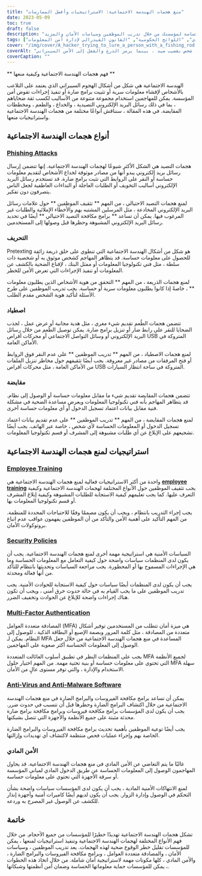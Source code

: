 ```yaml
---
title: "منع هجمات الهندسة الاجتماعية: الاستراتيجيات وأفضل الممارسات"
date: 2023-05-09
toc: true
draft: false
description: "تعرف على كيفية منع هجمات الهندسة الاجتماعية وحماية المعلومات الحساسة لمؤسستك من خلال تدريب الموظفين وسياسات الأمان والمزيد."
tags: ["هندسة اجتماعية", "الأمن الإلكتروني", "وقاية", "تدريب الموظفين", "السياسات الأمنية", "مصادقة متعددة العوامل", "مضاد للفيروسات", "الأمن المادي", "اللوائح الحكومية", "القانون الفيدرالي لإدارة أمن المعلومات (FISMA)", "HIPAA", "حماية البيانات", "التهديدات السيبرانية", "أمن الشبكة", "أمن المعلومات", "معلومات حساسة", "الجريمة الإلكترونية", "امتثال", "استراتيجية الأمن السيبراني", "أمن البيانات"]
cover: "/img/cover/A_hacker_trying_to_lure_a_person_with_a_fishing_rod.png"
coverAlt: "متسلل يحاول إغراء شخص بقضيب صيد ، بينما يرمز الدرع والقفل إلى الأمن السيبراني."
coverCaption: ""
---
```


** فهم هجمات الهندسة الاجتماعية وكيفية منعها **

الهندسة الاجتماعية هي شكل من أشكال الهجوم السيبراني الذي يعتمد على التلاعب بالأشخاص لإفشاء معلومات سرية أو تثبيت برامج ضارة أو تنفيذ إجراءات تقوض أمن المؤسسة. يمكن للمهاجمين استخدام مجموعة متنوعة من الأساليب لكسب ثقة ضحاياهم ، بما في ذلك رسائل البريد الإلكتروني التصيدية ، والخداع ، والطعم ، ومخططات المقايضة. في هذه المقالة ، سنناقش أنواعًا مختلفة من هجمات الهندسة الاجتماعية واستراتيجيات منعها.

## أنواع هجمات الهندسة الاجتماعية

### [Phishing Attacks](https://simeononsecurity.com/articles/how-to-identify-phishing/)

هجمات التصيد هي الشكل الأكثر شيوعًا لهجمات الهندسة الاجتماعية. إنها تتضمن إرسال رسائل بريد إلكتروني يبدو أنها من مصادر موثوقة لخداع الأشخاص لتقديم معلومات حساسة أو النقر على الروابط التي تثبت برامج ضارة. قد تستخدم رسائل البريد الإلكتروني أساليب التخويف أو الطلبات العاجلة أو النداءات العاطفية لجعل الناس يتصرفون دون تفكير.

لمنع هجمات التصيد الاحتيالي ، من المهم ** تثقيف الموظفين ** حول علامات رسائل البريد الإلكتروني المخادعة ، مثل المرسلين المشتبه بهم والأخطاء الإملائية والطلبات غير المرغوب فيها. يمكن أن تساعد ** برامج مكافحة التصيد الاحتيالي ** أيضًا في تحديد رسائل البريد الإلكتروني المشبوهة وحظرها قبل وصولها إلى المستخدمين.

### التحريف

Pretexting هو شكل من أشكال الهندسة الاجتماعية التي تنطوي على خلق ذريعة زائفة للحصول على معلومات حساسة. قد يتظاهر المهاجم كشخص موثوق به أو شخصية ذات سلطة ، مثل فني تكنولوجيا المعلومات أو ممثل البنك ، لإقناع الضحية بالكشف عن المعلومات أو تنفيذ الإجراءات التي تعرض الأمن للخطر.

لمنع هجمات الذريعة ، من المهم ** التحقق من هوية الأشخاص الذين يطلبون معلومات ** ، خاصةً إذا كانوا يطلبون معلومات سرية أو حساسة. يجب تدريب الموظفين على طرح الأسئلة لتأكيد هوية الشخص مقدم الطلب.

### اصطياد

تتضمن هجمات الطُعم تقديم شيء مغري ، مثل هدية مجانية أو عرض عمل ، لجذب الضحايا للنقر على رابط ضار أو تنزيل برامج ضارة. يمكن توصيل الطُعم من خلال رسائل البريد الإلكتروني أو وسائل التواصل الاجتماعي أو محركات أقراص USB المتروكة في الأماكن العامة.

لمنع هجمات الاصطياد ، من المهم ** تدريب الموظفين ** على عدم النقر فوق الروابط أو فتح المرفقات من مصادر غير معروفة. يجب أيضًا تثقيفهم حول مخاطر تنزيل الملفات من الأماكن العامة ، مثل محركات أقراص USB المتروكة في ساحة انتظار السيارات.

### مقايضة

تتضمن هجمات المقايضة تقديم شيء ما مقابل معلومات حساسة أو الوصول إلى نظام. قد يتظاهر المهاجم بأنه فني تكنولوجيا المعلومات ويعرض مساعدة الضحية في مشكلة فنية مقابل بيانات اعتماد تسجيل الدخول أو أي معلومات حساسة أخرى.

لمنع هجمات المقايضة ، من المهم ** تدريب الموظفين ** على عدم تقديم بيانات اعتماد تسجيل الدخول أو المعلومات الحساسة لأي شخص ، خاصة عبر الهاتف. يجب أيضًا تشجيعهم على الإبلاغ عن أي طلبات مشبوهة إلى المشرف أو قسم تكنولوجيا المعلومات.

## استراتيجيات لمنع هجمات الهندسة الاجتماعية

### [Employee Training](https://simeononsecurity.com/articles/how-to-build-and-manage-an-effective-cybersecurity-awareness-training-program/)

واحدة من أكثر الاستراتيجيات فعالية لمنع هجمات الهندسة الاجتماعية هي [**employee training**](https://simeononsecurity.com/articles/how-to-build-and-manage-an-effective-cybersecurity-awareness-training-program/) يجب تثقيف الموظفين حول الأنواع المختلفة لهجمات الهندسة الاجتماعية وكيفية التعرف عليها. كما يجب تعليمهم كيفية الاستجابة للطلبات المشبوهة وكيفية إبلاغ المشرف أو قسم تكنولوجيا المعلومات بها.

يجب إجراء التدريب بانتظام ، ويجب أن يكون مصممًا وفقًا للاحتياجات المحددة للمنظمة. من المهم التأكيد على أهمية الأمن والتأكد من أن الموظفين يفهمون عواقب عدم اتباع بروتوكولات الأمان.

### [Security Policies](https://simeononsecurity.com/articles/how-to-secure-your-organization-against-insider-threats/)

السياسات الأمنية هي استراتيجية مهمة أخرى لمنع هجمات الهندسة الاجتماعية. يجب أن يكون لدى المنظمات سياسات واضحة حول كيفية التعامل مع المعلومات الحساسة وما هي الإجراءات المسموح بها أو المحظورة. يجب مراجعة السياسات وتحديثها بانتظام للتأكد من أنها فعالة ومحدثة.

يجب أن يكون لدى المنظمات أيضًا سياسات حول كيفية الاستجابة للحوادث الأمنية. يجب تدريب الموظفين على ما يجب القيام به في حالة حدوث خرق أمني ، ويجب أن تكون هناك إجراءات واضحة للإبلاغ عن الحوادث وتخفيف الضرر.

### [Multi-Factor Authentication](https://simeononsecurity.com/articles/the-pros-and-cons-of-multi-factor-autentication/)

المصادقة متعددة العوامل (MFA) هي ميزة أمان تتطلب من المستخدمين توفير أشكال متعددة من المصادقة ، مثل كلمة المرور وبصمة الإصبع أو البطاقة الذكية ، للوصول إلى النظام. يمكن لـ MFA المساعدة في منع هجمات الهندسة الاجتماعية من خلال جعل الوصول إلى المعلومات الحساسة أكثر صعوبة على المهاجمين.

يجب على المنظمات النظر في تطبيق أسلوب العائالت المتعددة MFA لجميع الأنظمة التي تحتوي على معلومات حساسة أو بنية تحتية مهمة. من المهم اختيار حلول MFA سهلة الاستخدام والإدارة ، والتي توفر مستوى عالٍ من الأمان.

### [Anti-Virus and Anti-Malware Software](https://simeononsecurity.com/recommendations/anti-virus)

يمكن أن تساعد برامج مكافحة الفيروسات والبرامج الضارة في منع هجمات الهندسة الاجتماعية من خلال اكتشاف البرامج الضارة وحظرها قبل أن تتسبب في حدوث ضرر. يجب أن يكون لدى المؤسسات برامج مكافحة فيروسات وبرامج مكافحة برامج ضارة محدثة مثبتة على جميع الأنظمة والأجهزة التي تتصل بشبكتها.

يجب أيضًا توعية الموظفين بأهمية تحديث برامج مكافحة الفيروسات والبرامج الضارة الخاصة بهم وإجراء عمليات فحص منتظمة لاكتشاف أي تهديدات وإزالتها.

### الأمن المادي

غالبًا ما يتم التغاضي عن الأمن المادي في منع هجمات الهندسة الاجتماعية. قد يحاول المهاجمون الوصول إلى المعلومات الحساسة عن طريق الدخول المادي لمباني المؤسسة أو سرقة الأجهزة التي تحتوي على معلومات حساسة.

لمنع الانتهاكات الأمنية المادية ، يجب أن يكون لدى المؤسسات سياسات واضحة بشأن التحكم في الوصول وإدارة الزوار. يجب أن يكون لديهم أيضًا كاميرات أمنية وأجهزة إنذار للكشف عن الوصول غير المصرح به وردعه.

## خاتمة

تشكل هجمات الهندسة الاجتماعية تهديدًا خطيرًا للمؤسسات من جميع الأحجام. من خلال فهم الأنواع المختلفة لهجمات الهندسة الاجتماعية وتنفيذ استراتيجيات لمنعها ، يمكن للمؤسسات تقليل خطر الوقوع ضحية لهذه الهجمات. يعد تدريب الموظفين ، وسياسات الأمان ، والمصادقة متعددة العوامل ، وبرامج مكافحة الفيروسات والبرامج الضارة ، والأمن المادي ، كلها مكونات مهمة لاستراتيجية أمان شاملة. من خلال اتخاذ هذه الخطوات ، يمكن للمؤسسات حماية معلوماتها الحساسة وضمان أمن أنظمتها وشبكاتها.
